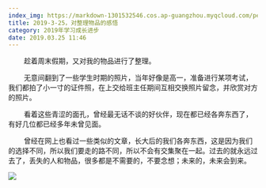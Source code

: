```yaml
---
index_img: https://markdown-1301532546.cos.ap-guangzhou.myqcloud.com/peipei_blog/20210921144012.jpeg
title: 2019-3-25，对整理物品的感悟
category: 2019年学习成长进步
date: 2019.03.25 11:46
---
```


        趁着周末假期，又对我的物品进行了整理。  

        无意间翻到了一些学生时期的照片，当年好像是高一，准备进行某项考试，我们都拍了小一寸的证件照，在上交给班主任期间互相交换照片留念，并欣赏对方的照片。

        看着这些青涩的面孔，曾经最无话不谈的好伙伴，现在都已经各奔东西了，有好几位都已经多年未曾见面。

        曾经在网上也看过一些类似的文章，长大后的我们各奔东西，这是因为我们的选择不同，所以我们要走的路不同，所以不会有交集聚在一起。过去的就永远过去了，丢失的人和物品，很多都是不需要的，不要念想；未来的，未来会到来。

![](https://markdown-1301532546.cos.ap-guangzhou.myqcloud.com/peipei_blog/20210921144012.jpeg)  

